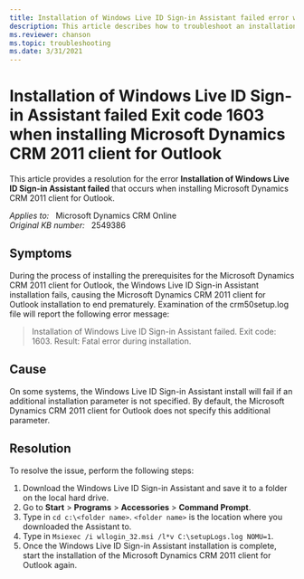 ```yaml
---
title: Installation of Windows Live ID Sign-in Assistant failed error when installing
description: This article describes how to troubleshoot an installation issue with the Windows Live ID Sign-In Assistant that is a pre-requisite of the Microsoft Dynamics CRM 2011 client for Outlook.
ms.reviewer: chanson
ms.topic: troubleshooting
ms.date: 3/31/2021
---
```

# Installation of Windows Live ID Sign-in Assistant failed Exit code 1603 when installing Microsoft Dynamics CRM 2011 client for Outlook

This article provides a resolution for the error **Installation of Windows Live ID Sign-in Assistant failed** that occurs when installing Microsoft Dynamics CRM 2011 client for Outlook.

_Applies to:_ &nbsp; Microsoft Dynamics CRM Online  
_Original KB number:_ &nbsp; 2549386

## Symptoms

During the process of installing the prerequisites for the Microsoft Dynamics CRM 2011 client for Outlook, the Windows Live ID Sign-in Assistant installation fails, causing the Microsoft Dynamics CRM 2011 client for Outlook installation to end prematurely. Examination of the crm50setup.log file will report the following error message:

> Installation of Windows Live ID Sign-in Assistant failed. Exit code: 1603. Result: Fatal error during installation.

## Cause

On some systems, the Windows Live ID Sign-in Assistant install will fail if an additional installation parameter is not specified. By default, the Microsoft Dynamics CRM 2011 client for Outlook does not specify this additional parameter.

## Resolution

To resolve the issue, perform the following steps:

1. Download the Windows Live ID Sign-in Assistant and save it to a folder on the local hard drive.
2. Go to **Start** > **Programs** > **Accessories** > **Command Prompt**.
3. Type in `cd c:\<folder name>`. `<folder name>` is the location where you downloaded the Assistant to.
4. Type in `Msiexec /i wllogin_32.msi /l*v C:\setupLogs.log NOMU=1`.
5. Once the Windows Live ID Sign-in Assistant installation is complete, start the installation of the Microsoft Dynamics CRM 2011 client for Outlook again.
